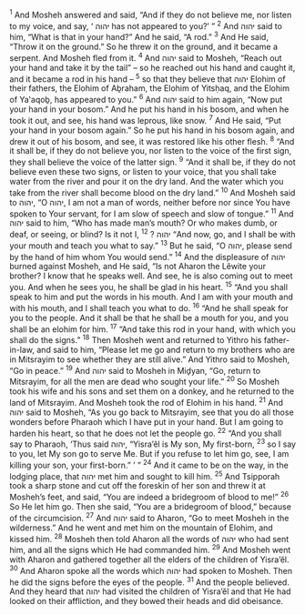 <sup>1</sup> And Mosheh answered and said, “And if they do not believe me, nor listen to my voice, and say, ‘ יהוה has not appeared to you?’ ”
<sup>2</sup> And יהוה said to him, “What is that in your hand?” And he said, “A rod.”
<sup>3</sup> And He said, “Throw it on the ground.” So he threw it on the ground, and it became a serpent. And Mosheh fled from it.
<sup>4</sup> And יהוה said to Mosheh, “Reach out your hand and take it by the tail” – so he reached out his hand and caught it, and it became a rod in his hand –
<sup>5</sup> so that they believe that יהוה Elohim of their fathers, the Elohim of Aḇraham, the Elohim of Yitsḥaq, and the Elohim of Ya‛aqoḇ, has appeared to you.”
<sup>6</sup> And יהוה said to him again, “Now put your hand in your bosom.” And he put his hand in his bosom, and when he took it out, and see, his hand was leprous, like snow.
<sup>7</sup> And He said, “Put your hand in your bosom again.” So he put his hand in his bosom again, and drew it out of his bosom, and see, it was restored like his other flesh.
<sup>8</sup> “And it shall be, if they do not believe you, nor listen to the voice of the first sign, they shall believe the voice of the latter sign.
<sup>9</sup> “And it shall be, if they do not believe even these two signs, or listen to your voice, that you shall take water from the river and pour it on the dry land. And the water which you take from the river shall become blood on the dry land.”
<sup>10</sup> And Mosheh said to יהוה, “O יהוה, I am not a man of words, neither before nor since You have spoken to Your servant, for I am slow of speech and slow of tongue.”
<sup>11</sup> And יהוה said to him, “Who has made man’s mouth? Or who makes dumb, or deaf, or seeing, or blind? Is it not I, יהוה ?
<sup>12</sup> “And now, go, and I shall be with your mouth and teach you what to say.”
<sup>13</sup> But he said, “O יהוה, please send by the hand of him whom You would send.”
<sup>14</sup> And the displeasure of יהוה burned against Mosheh, and He said, “Is not Aharon the Lĕwite your brother? I know that he speaks well. And see, he is also coming out to meet you. And when he sees you, he shall be glad in his heart.
<sup>15</sup> “And you shall speak to him and put the words in his mouth. And I am with your mouth and with his mouth, and I shall teach you what to do.
<sup>16</sup> “And he shall speak for you to the people. And it shall be that he shall be a mouth for you, and you shall be an elohim for him.
<sup>17</sup> “And take this rod in your hand, with which you shall do the signs.”
<sup>18</sup> Then Mosheh went and returned to Yithro his father-in-law, and said to him, “Please let me go and return to my brothers who are in Mitsrayim to see whether they are still alive.” And Yithro said to Mosheh, “Go in peace.”
<sup>19</sup> And יהוה said to Mosheh in Miḏyan, “Go, return to Mitsrayim, for all the men are dead who sought your life.”
<sup>20</sup> So Mosheh took his wife and his sons and set them on a donkey, and he returned to the land of Mitsrayim. And Mosheh took the rod of Elohim in his hand.
<sup>21</sup> And יהוה said to Mosheh, “As you go back to Mitsrayim, see that you do all those wonders before Pharaoh which I have put in your hand. But I am going to harden his heart, so that he does not let the people go.
<sup>22</sup> “And you shall say to Pharaoh, ‘Thus said יהוה, “Yisra’ĕl is My son, My first-born,
<sup>23</sup> so I say to you, let My son go to serve Me. But if you refuse to let him go, see, I am killing your son, your first-born.” ’ ”
<sup>24</sup> And it came to be on the way, in the lodging place, that יהוה met him and sought to kill him.
<sup>25</sup> And Tsipporah took a sharp stone and cut off the foreskin of her son and threw it at Mosheh’s feet, and said, “You are indeed a bridegroom of blood to me!”
<sup>26</sup> So He let him go. Then she said, “You are a bridegroom of blood,” because of the circumcision.
<sup>27</sup> And יהוה said to Aharon, “Go to meet Mosheh in the wilderness.” And he went and met him on the mountain of Elohim, and kissed him.
<sup>28</sup> Mosheh then told Aharon all the words of יהוה who had sent him, and all the signs which He had commanded him.
<sup>29</sup> And Mosheh went with Aharon and gathered together all the elders of the children of Yisra’ĕl.
<sup>30</sup> And Aharon spoke all the words which יהוה had spoken to Mosheh. Then he did the signs before the eyes of the people.
<sup>31</sup> And the people believed. And they heard that יהוה had visited the children of Yisra’ĕl and that He had looked on their affliction, and they bowed their heads and did obeisance.
